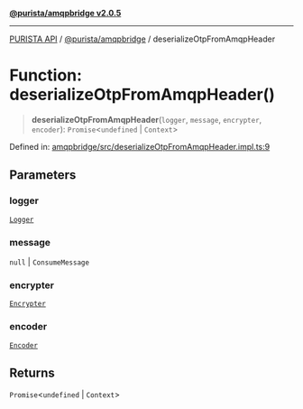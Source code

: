 [**@purista/amqpbridge v2.0.5**](../README.md)

***

[PURISTA API](../../../packages.md) / [@purista/amqpbridge](../README.md) / deserializeOtpFromAmqpHeader

# Function: deserializeOtpFromAmqpHeader()

> **deserializeOtpFromAmqpHeader**(`logger`, `message`, `encrypter`, `encoder`): `Promise`\<`undefined` \| `Context`\>

Defined in: [amqpbridge/src/deserializeOtpFromAmqpHeader.impl.ts:9](https://github.com/puristajs/purista/blob/master/packages/amqpbridge/src/deserializeOtpFromAmqpHeader.impl.ts#L9)

## Parameters

### logger

[`Logger`](../../core/classes/Logger.md)

### message

`null` | `ConsumeMessage`

### encrypter

[`Encrypter`](../type-aliases/Encrypter.md)

### encoder

[`Encoder`](../type-aliases/Encoder.md)

## Returns

`Promise`\<`undefined` \| `Context`\>
